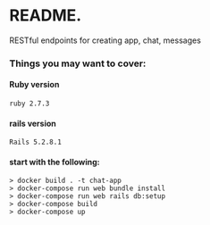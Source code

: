 # README.

RESTful endpoints for creating app, chat, messages

### Things you may want to cover:

#### Ruby version

    ruby 2.7.3

#### rails version

    Rails 5.2.8.1

#### start with the following:

```
> docker build . -t chat-app
> docker-compose run web bundle install
> docker-compose run web rails db:setup
> docker-compose build
> docker-compose up
```

